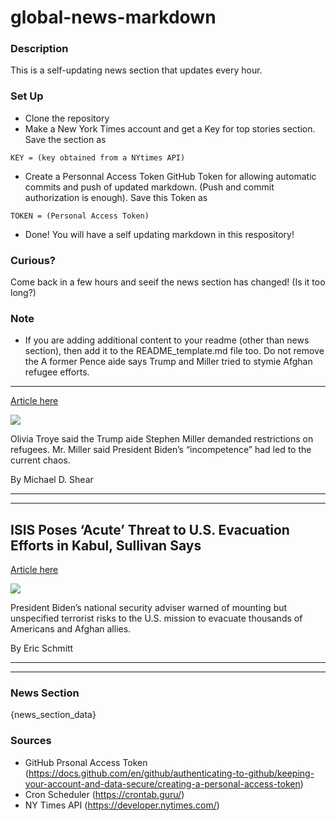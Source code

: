 # global-news-markdown

### Description 
This is a self-updating news section that updates every hour.

### Set Up 
* Clone the repository
* Make a New York Times account and get a Key for top stories section. Save the section as 
 ```
 KEY = (key obtained from a NYtimes API)
 ```
*  Create a Personnal Access Token GitHub Token for allowing automatic commits and push of updated markdown. (Push and commit authorization is enough). Save this Token as 
```
TOKEN = (Personal Access Token)
```
* Done! You will have a self updating markdown in this respository!

### Curious?
Come back in a few hours and seeif the news section has changed! (Is it too long?)

### Note
* If you are adding additional content to your readme (other than news section), then add it to the README_template.md file too. Do not remove the A former Pence aide says Trump and Miller tried to stymie Afghan refugee efforts.
---------------------------------------------------------------------------------

[Article here](https://www.nytimes.com/2021/08/21/world/asia/pence-troye-trump-miller-afghan-refugees.html)

[![](https://static01.nyt.com/images/2021/08/21/world/21afghanistan-briefing-troye-trump/merlin_175014276_0c62ac1d-b592-4b5e-ac81-2d5cf73f58e7-superJumbo.jpg)](https://www.nytimes.com/2021/08/21/world/asia/pence-troye-trump-miller-afghan-refugees.html)

Olivia Troye said the Trump aide Stephen Miller demanded restrictions on refugees. Mr. Miller said President Biden’s “incompetence” had led to the current chaos.

By Michael D. Shear

* * *

* * *

ISIS Poses ‘Acute’ Threat to U.S. Evacuation Efforts in Kabul, Sullivan Says
----------------------------------------------------------------------------

[Article here](https://www.nytimes.com/2021/08/22/us/politics/isis-kabul-airport.html)

[![](https://static01.nyt.com/images/2021/08/22/business/22DC-Afghan-Isis/merlin_193550523_c0f2be6b-2cce-4946-99c1-1a919049e637-superJumbo.jpg)](https://www.nytimes.com/2021/08/22/us/politics/isis-kabul-airport.html)

President Biden’s national security adviser warned of mounting but unspecified terrorist risks to the U.S. mission to evacuate thousands of Americans and Afghan allies.

By Eric Schmitt

* * *

* * *

### News Section 
{news_section_data}


### Sources 
* GitHub Prsonal Access Token (https://docs.github.com/en/github/authenticating-to-github/keeping-your-account-and-data-secure/creating-a-personal-access-token)
* Cron Scheduler (https://crontab.guru/)
* NY Times API (https://developer.nytimes.com/)
